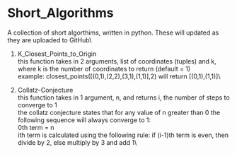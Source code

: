 # Short_Algorithms
A collection of short algorthims, written in python. These will updated as they are uploaded to GitHub\

1) K_Closest_Points_to_Origin\
   this function takes in 2 arguments, list of coordinates (tuples) and k, where k is the number of coordinates to return (default = 1)\
   example: closest_points([(0,1),(2,2),(3,1),(1,1)],2) will return [(0,1),(1,1)]\
  
2) Collatz-Conjecture\
   this function takes in 1 argument, n, and returns i, the number of steps to converge to 1\
   the collatz conjecture states that for any value of n greater than 0 the following sequence will always converge to 1:\
   0th term = n\
   ith term is calculated using the following rule: if (i-1)th term is even, then divide by 2, else multiply by 3 and add 1\
